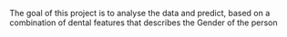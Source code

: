 The goal of this project is to analyse the data and predict, based on a combination of dental features that describes the Gender of the person
